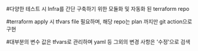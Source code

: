 #다양한 테스트 시 Infra를 간단 구축하기 위한 모듈화 및 자동화 된 terraform repo

#terraform apply 시 tfvars file 필요하며, 해당 repo는 plan 까지만 git action으로 구현

#대부분의 변수 값은 tfvars로 관리하며 yaml 등 그외의 변경 사항은 '수정'으로 검색
